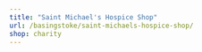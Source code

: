 ```yaml
---
title: "Saint Michael's Hospice Shop"
url: /basingstoke/saint-michaels-hospice-shop/
shop: charity
---
```

